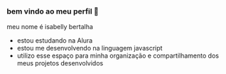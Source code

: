 ### bem vindo ao meu perfil 💜

meu nome é isabelly bertalha

- estou estudando na Alura 
- estou me desenvolvendo na linguagem javascript
- utilizo esse espaço para minha organização e compartilhamento dos meus projetos desenvolvidos

####
